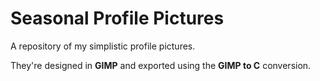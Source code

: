 # Seasonal Profile Pictures

A repository of my simplistic profile pictures.

They're designed in **GIMP** and exported using the **GIMP to C** conversion.